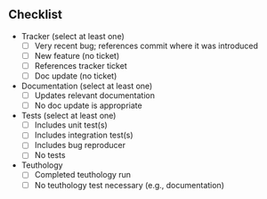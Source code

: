 

<!--
  - Please give your pull request a title like

      [component]: [short description]

  - Please use this format for each git commit message:

      [component]: [short description]

      [A longer multiline description]

      Fixes: [ticket URL on tracker.ceph.com, create one if necessary]
      Signed-off-by: [Your Name] <[your email]>

    For examples, use "git log".

  - The Signed-off-by line in every git commit is important; see SubmittingPatches.rst.
-->

## Checklist
- Tracker (select at least one)
  - [ ] Very recent bug; references commit where it was introduced
  - [ ] New feature (no ticket)
  - [ ] References tracker ticket
  - [ ] Doc update (no ticket)
- Documentation (select at least one)
  - [ ] Updates relevant documentation
  - [ ] No doc update is appropriate
- Tests (select at least one)
  - [ ] Includes unit test(s)
  - [ ] Includes integration test(s)
  - [ ] Includes bug reproducer
  - [ ] No tests
- Teuthology
  - [ ] Completed teuthology run
  - [ ] No teuthology test necessary (e.g., documentation)
